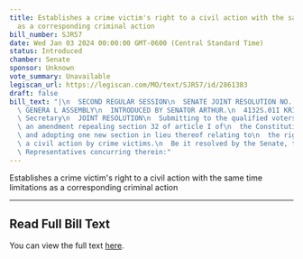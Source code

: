 ```yaml
---
title: Establishes a crime victim's right to a civil action with the same time limitations
  as a corresponding criminal action
bill_number: SJR57
date: Wed Jan 03 2024 00:00:00 GMT-0600 (Central Standard Time)
status: Introduced
chamber: Senate
sponsor: Unknown
vote_summary: Unavailable
legiscan_url: https://legiscan.com/MO/text/SJR57/id/2861383
draft: false
bill_text: "|\n  SECOND REGULAR SESSION\n  SENATE JOINT RESOLUTION NO. 57\n  102ND\
  \ GENERA L ASSEMBLY\n  INTRODUCED BY SENATOR ARTHUR.\n  4132S.01I KRISTINA MARTIN,\
  \ Secretary\n  JOINT RESOLUTION\n  Submitting to the qualified voters of Missouri,\
  \ an amendment repealing section 32 of article I of\n  the Constitution of Missouri,\
  \ and adopting one new section in lieu thereof relating to\n  the right to bring\
  \ a civil action by crime victims.\n  Be it resolved by the Senate, the House of\
  \ Representatives concurring therein:"
---
```

Establishes a crime victim's right to a civil action with the same time limitations as a corresponding criminal action

---

## Read Full Bill Text

You can view the full text [here](https://legiscan.com/MO/text/SJR57/id/2861383).
